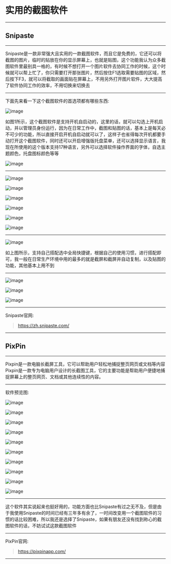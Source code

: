 # 实用的截图软件

--------------------

## Snipaste

--------------------

Snipaste是一款非常强大且实用的一款截图软件，而且它是免费的，它还可以将截图的图片，临时的贴放在你的显示屏幕上，也就是贴图，这个功能我认为众多截图软件里最别具一格的，有时候不想打开一个图片软件去协同工作的时候，这个时候就可以帮上忙了，你只需要打开那张图片，然后按住F1选取需要贴图的区域，然后按下F3，就可以将截取的画面贴在屏幕上，不用另外打开图片软件，大大提高了软件协同工作的效率，不用切换来切换去

--------------------

下面先来看一下这个截图软件的首选项都有哪些东西:

![image](/img/Snipaste/首选项1.png "图1")

如图1所示，这个截图软件是支持开机自启动的，这里的话，就可以勾选上开机启动，并以管理员身份运行，因为在日常工作中，截图和贴图的话，基本上是每天必不可少的功能，所以直接开启开机自启动就可以了，这样子也省得每次开机都要手动打开这个截图软件，同时还可以开启增强版托盘菜单，还可以选择显示语言，我现在所使用的这个版本支持17种语言，另外可以选择软件操作界面的字体，自选主题颜色，托盘图标颜色等等

![image](/img/Snipaste/增强版托盘菜单.png "增强版托盘菜单")

--------------------

![image](/img/Snipaste/首选项2.png)

![image](/img/Snipaste/首选项3.png)

![image](/img/Snipaste/首选项4.png)

![image](/img/Snipaste/首选项5.png)

![image](/img/Snipaste/首选项6.png)

![image](/img/Snipaste/首选项7.png)

--------------------

![image](/img/Snipaste/首选项8.png "快捷键")

如上图所示，支持自己搭配选中全局快捷键，根据自己的使用习惯，进行搭配即可，我一般在日常生产环境中用的最多的就是截屏和截屏并自动复制，以及贴图的功能，其他基本上用不到

--------------------

![image](/img/Snipaste/首选项9.png)

![image](/img/Snipaste/首选项10.png)

![image](/img/Snipaste/首选项11.png)

--------------------

Snipaste官网:

> https://zh.snipaste.com/

--------------------

## PixPin

--------------------

Pixpin是一款电脑长截屏工具，它可以帮助用户轻松地捕捉整页网页或文档等内容 Pixpin是一款专为电脑用户设计的长截图工具，它的主要功能是帮助用户便捷地捕捉屏幕上的整页网页、文档或其他连续性的内容。

--------------------

软件预览图:

![image](/img/PixPin/1.png)

![image](/img/PixPin/2.png)

![image](/img/PixPin/3.png)

![image](/img/PixPin/4.png)

![image](/img/PixPin/5.png)

![image](/img/PixPin/6.png)

![image](/img/PixPin/7.png)

![image](/img/PixPin/8.png)

![image](/img/PixPin/9.png)

![image](/img/PixPin/10.png)

--------------------

这个软件其实说起来也挺好用的，功能方面也比Snipaste有过之无不及，但是由于我使用Snipaste的时间已经有三年多有余了，一时间改变用一个截图软件的习惯的话比较困难，所以我还是选择了Snipaste，如果有朋友还没有找到称心的截图软件的话，不妨试试这款截图软件

--------------------

PixPin官网:

> https://pixpinapp.com/

--------------------